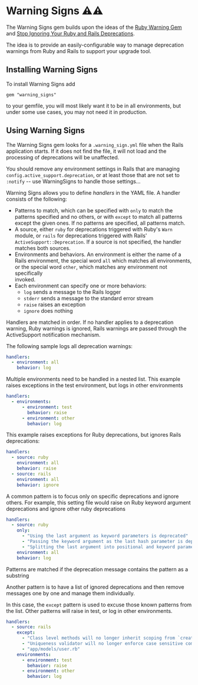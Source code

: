 # Warning Signs ⚠️⚠️

The Warning Signs gem builds upon the ideas of the
[Ruby Warning Gem](https://github.com/jeremyevans/ruby-warning) 
and [Stop Ignoring Your Ruby and Rails Deprecations](https://blog.testdouble.com/posts/2023-04-24-stop-ignoring-your-ruby-and-rails-deprecations/).

The idea is to provide an easily-configurable way to manage deprecation 
warnings from Ruby and Rails to support your upgrade tool.

## Installing Warning Signs

To install Warning Signs add

`gem "warning_signs"`

to your gemfile, you will most likely want it to be in all environments, but 
under some use cases, you may not need it in production.

## Using Warning Signs

The Warning Signs  gem looks for a `.warning_sign.yml` file when the Rails 
application starts. If it does not find the file, it will not load and the 
processing of deprecations will be unaffected.

You should remove any environment settings in Rails that are managing 
`config.active_support.deprecation`, or at least those that are not
set to `:notify` -- use WarningSigns to handle those settings...

Warning Signs  allows you to define _handlers_ in the YAML file. A handler 
consists of the following:

* Patterns to match, which can be specified with `only` to match the 
  patterns specified and no others, or with `except` to match all patterns 
  except the given ones. If no patterns are specified, all patterns match.
* A source, either `ruby` for deprecations triggered with Ruby's `Warn` 
  module, or `rails` for deprecations triggered with Rails' 
  `ActiveSupport::Deprecation`. If a source is not specified, the handler 
  matches both sources.
* Environments and behaviors. An environment is either the name of a Rails 
  environment, the special word `all` which matches all environments, or the 
  special word `other`, which matches any environment not specifically  
  invoked. 
* Each environment can specify one or more behaviors:
  * `log` sends a message to the Rails logger
  * `stderr` sends a message to the standard error stream
  * `raise` raises an exception
  * `ignore` does nothing

Handlers are matched in order. If no handler applies to a deprecation 
warning, Ruby warnings is ignored, Rails warnings are passed through
the ActiveSupport notification mechanism.

The following sample logs all deprecation warnings:

```yaml
handlers:
  - environment: all
    behavior: log
```

Multiple environments need to be handled in a nested list. This example 
raises exceptions in the test environment, but logs in other environments

```yaml
handlers:
  - environments:
      - environment: test
        behavior: raise
      - environment: other
        behavior: log
```

This example raises exceptions for Ruby deprecations, but ignores Rails 
deprecations:

```yaml
handlers:
  - source: ruby
    environment: all
    behavior: raise
  - source: rails
    environment: all
    behavior: ignore
```

A common pattern is to focus only on specific deprecations and ignore others.
For example, this setting file would raise on Ruby keyword argument 
deprecations and ignore other ruby deprecations

```yaml
handlers:
  - source: ruby
    only:
      - "Using the last argument as keyword parameters is deprecated"
      - "Passing the keyword argument as the last hash parameter is deprecated"
      - "Splitting the last argument into positional and keyword parameters is deprecated"
    environment: all
    behavior: log
```

Patterns are matched if the deprecation message contains the pattern as a 
substring

Another pattern is to have a list of ignored deprecations and then remove 
messages one by one and manage them individually.

In this case, the `except` pattern is used to excuse those known patterns 
from the list. Other patterns will raise in test, or log in other environments. 

```yaml
handlers:
  - source: rails
    except:
      - "Class level methods will no longer inherit scoping from `create!` in"
      - "Uniqueness validator will no longer enforce case sensitive comparison"
      - "app/models/user.rb"
    environments:
      - environment: test
        behavior: raise
      - environment: other
        behavior: log
```
